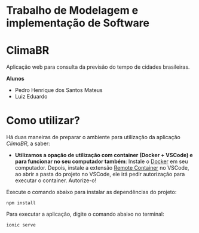 # Trabalho de Modelagem e implementação de Software

# ClimaBR

Aplicação web para consulta da previsão do tempo de cidades brasileiras.

**Alunos**
- Pedro Henrique dos Santos Mateus
- Luiz Eduardo

# Como utilizar?

Há duas maneiras de preparar o ambiente para utilização da aplicação *ClimaBR*, a saber:

* **Utilizamos a opação de utilização com container (Docker + VSCode) e para funcionar no seu computador também**: Instale o [Docker](https://docs.docker.com/engine/) em seu computador. Depois, instale a extensão [Remote Container](https://marketplace.visualstudio.com/items?itemName=ms-vscode-remote.remote-containers) no VSCode, ao abrir a pasta do projeto no VSCode, ele irá pedir autorização para executar o container. Autorize-o! 

Execute o comando abaixo para instalar as dependências do projeto:

`npm install`

Para executar a aplicação, digite o comando abaixo no terminal:

`ionic serve`
